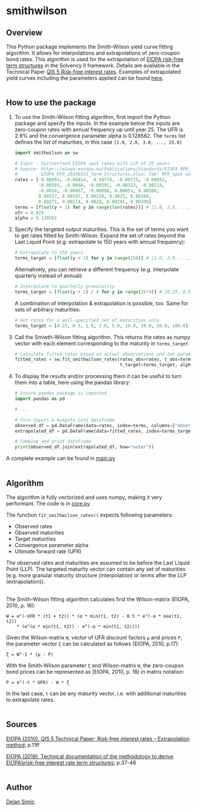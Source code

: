 # smithwilson
## Overview
This Python package implements the Smith-Wilson yield curve fitting algorithm. It allows for interpolations and extrapolations of zero-coupon bond rates. This algorithm is used for the extrapolation of [EIOPA risk-free term structures](https://eiopa.europa.eu/Publications/Standards/Technical%20Documentation%20(31%20Jan%202018).pdf) in the Solvency II framework. Details are available in the Technical Paper [QIS 5  Risk-free interest rates](https://eiopa.europa.eu/Publications/QIS/ceiops-paper-extrapolation-risk-free-rates_en-20100802.pdf). Examples of extrapolated yield curves including the parameters applied can be found [here](https://eiopa.europa.eu/Publications/Standards/EIOPA_RFR_20190531.zip).
<br /><br />

## How to use the package
1. To use the Smith-Wilson fitting algorithm, first import the Python package and specify the inputs. In the example below the inputs are zero-coupon rates with annual frequency up until year 25. The UFR is 2.9% and the convergence parameter alpha is 0.128562. The `terms` list defines the list of maturities, in this case `[1.0, 2.0, 3.0, ..., 25.0]`
    ```py
    import smithwilson as sw

    # Input - Switzerland EIOPA spot rates with LLP of 25 years
    # Source: https://eiopa.europa.eu/Publications/Standards/EIOPA_RFR_20190531.zip
    #         EIOPA_RFR_20190531_Term_Structures.xlsx; Tab: RFR_spot_no_VA
    rates = [-0.00803, -0.00814, -0.00778, -0.00725, -0.00652,
             -0.00565, -0.0048, -0.00391, -0.00313, -0.00214,
             -0.0014, -0.00067, -0.00008, 0.00051, 0.00108,
             0.00157, 0.00197, 0.00228, 0.0025, 0.00264,
             0.00271, 0.00274, 0.0028, 0.00291, 0.00309]
    terms = [float(y + 1) for y in range(len(rates))] # [1.0, 2.0, ..., 25.0]
    ufr = 0.029
    alpha = 0.128562

    ```

1. Specify the targeted output maturities. This is the set of terms you want to get rates fitted by Smith-Wilson.
   Expand the set of rates beyond the Last Liquid Point (e.g. extrapolate to 150 years with annual frequency):
   ```py
   # Extrapolate to 150 years
   terms_target = [float(y + 1) for y in range(150)] # [1.0, 2.0, ..., 150.0]
   ```

   Alternatively, you can retrieve a different frequency (e.g. interpolate quarterly instead of annual):
   ```py
   # Interpolate to quarterly granularity
   terms_target = [float(y + 1) / 4 for y in range(25*4)] # [0.25, 0.5, ..., 25.0]
   ```

   A combination of interpolation & extrapolation is possible, too. Same for sets of arbitrary maturities:
   ```py
   # Get rates for a well-specified set of maturities only
   terms_target = [0.25, 0.5, 1.0, 2.0, 5.0, 10.0, 20.0, 50.0, 100.0]
   ```

1. Call the Smiwth-Wilson fitting algorithm. This returns the rates as numpy vector with each element corresponding to the maturity in `terms_target`
   ```py
   # Calculate fitted rates based on actual observations and two parametes alpha & UFR
   fitted_rates = sw.fit_smithwilson_rates(rates_obs=rates, t_obs=terms,
                                           t_target=terms_target, alpha=alpha, ufr=ufr)
   ```

1. To display the results and/or processing them it can be useful to turn them into a table, here using the pandas library:
   ```py
   # Ensure pandas package is imported
   import pandas as pd

   # ...

   # Turn inputs & outputs into dataframe
   observed_df = pd.DataFrame(data=rates, index=terms, columns=["observed"])
   extrapolated_df = pd.DataFrame(data=fitted_rates, index=terms_target, columns=["extrapolated"])

   # Combine and print dataframe
   print(observed_df.join(extrapolated_df, how="outer"))
   ```

A complete example can be found in [main.py](https://github.com/simicd/smith-wilson-py/blob/master/main.py)
<br /><br />

## Algorithm
The algorithm is fully vectorized and uses numpy, making it very performant. The code is in [core.py](https://github.com/simicd/smith-wilson-py/blob/master/smithwilson/core.py).

The function `fit_smithwilson_rates()` expects following parameters:
- Observed rates
- Observed maturities
- Target maturities
- Convergence parameter alpha
- Ultimate forward rate (UFR)

The observed rates and maturities are assumed to be before the Last Liquid Point (LLP). The targeted maturity vector can
contain any set of maturities (e.g. more granular maturity structure (interpolation) or terms after the LLP (extrapolation)).
<br /><br />


The Smith-Wilson fitting algorithm calculates first the Wilson-matrix (EIOPA, 2010, p. 16):

    W = e^(-UFR * (t1 + t2)) * (α * min(t1, t2) - 0.5 * e^(-α * max(t1, t2))
        * (e^(α * min(t1, t2)) - e^(-α * min(t1, t2))))

Given the Wilson-matrix `W`, vector of UFR discount factors `μ` and prices `P`, the parameter vector `ζ` can be calculated as follows (EIOPA, 2010, p.17):

    ζ = W^-1 * (μ - P)

With the Smith-Wilson parameter `ζ` and Wilson-matrix `W`, the zero-coupon bond prices can be represented as (EIOPA, 2010, p. 18) in matrix notation:

    P = e^(-t * UFR) - W * ζ

In the last case, `t` can be any maturity vector, i.e. with additional maturities to extrapolate rates.
<br /><br />

## Sources
[EIOPA (2010). QIS 5 Technical Paper; Risk-free interest rates – Extrapolation method](https://eiopa.europa.eu/Publications/QIS/ceiops-paper-extrapolation-risk-free-rates_en-20100802.pdf); p.11ff

[EIOPA (2018). Technical documentation of the methodology to derive EIOPA’srisk-free interest rate term structures](https://eiopa.europa.eu/Publications/Standards/Technical%20Documentation%20(31%20Jan%202018).pdf); p.37-46
<br /><br />

## Author
[Dejan Simic](https://www.linkedin.com/in/dejsimic/)
